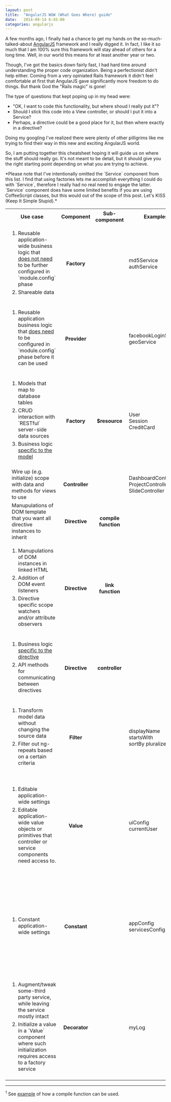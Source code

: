 ```yaml
---
layout: post
title:  "AngularJS WGW (What Goes Where) guide"
date:   2014-09-14 6:45:00
categories: angularjs
---
```


A few months ago, I finally had a chance to get my hands on the so-much-talked-about
[AngularJS](https://angularjs.org/) framework and I really digged it. In fact, 
I like it so much that I am 100% sure this framework will stay ahead of others 
for a long time. Well, in our world this means for at least another year or two.

Though, I've got the basics down fairly fast, I had hard time around understanding
the proper code organization. Being a perfectionist didn't help either. Coming from a very
opiniated Rails framework it didn't feel comfortable at first that AngularJS gave
significantly more freedom to do things. But thank God the "Rails magic" is gone!

The type of questions that kept poping up  in my head were: 

* "OK, I want to code this functionality, but where shoud I really put it"? 
* Should I stick this code into a View controller, or should I put it into a Service? 
* Perhaps, a directive could be a good place for it, but then where exactly in a directive? 

Doing my googling I've realized there were plenty of other pilligrims like me 
trying to find their way in this new and exciting AngularJS world.

So, I am putting together this cheatsheet hoping it will guide us on where the stuff 
should really go. It's not meant to be detail, but it should give you the right
starting point depending on what you are trying to achieve.


<div class="alert alert-warning">
<i class="fa fa-bell-o fa-2x"></i>
  *Please note that I've intentionally omitted the `Service` component from this list. 
  I find that using factories lets me accomplish everything I could do with 
  `Service`, therefore I really had no real need to engage the latter. `Service`
  component does have some limited benefits if you are using CoffeeScript classes, 
  but this would out of the scope of this post. Let's KISS (Keep It Simple Stupid).*
</div>

<style>
  table#angular-table > tbody > tr > td:nth-child(1) {
    width: 30%;
    padding-left: 20px;
  }
  table#angular-table > tbody > tr > td:nth-child(1) > ol {
    padding-left: 20px;
  }
  table#angular-table > tbody > tr > td li {
    padding-bottom: 5px;
  }
  table#angular-table > tbody > tr > td:nth-child(2),
  table#angular-table > tbody > tr > td:nth-child(3) {
    font-weight: bold;
    text-align: center;
  }
</style>

<table id="angular-table" class="table table-striped table-bordered">
  <tr>
    <th class="text-center">Use case</th>
    <th class="text-center">Component</th>
    <th class="text-center">Sub-component</th>
    <th class="text-center">Examples</th>
    <th class="text-center">Notes</th>
  </tr>
  <tr>
    <td>
      <ol>
        <li>
         Reusable application-wide business logic that <u>does&nbsp;not&nbsp;need</u> 
         to be further configured in `module.config` phase
        </li>
        <li>Shareable data</li>
      </ol>
    </td>
    <td>Factory</td>
    <td></td>
    <td>
      md5Service<br/>
      authService
    </td>
    <td>
      These are generally refered to as `application services` or simply `services`.
      Do not confuse it with the name of AngularJS `Service` component that we've 
      excluded from this post`.
    </td>
  </tr>
  <tr>
    <td>
      <ol>
        <li>Reusable application business logic that <u>does&nbsp;need</u> to be 
        configured in `module.config` phase before it can be used</li>
      </ol>
    </td>
    <td>Provider</td>
    <td></td>
    <td>
      facebookLoginService<br/>
      geoService
    </td>
    <td>Examples of such configurations may include setting Facebook application id or
        an API key for accessing geolocation service.
    </td>
  </tr>
  <tr>
    <td>
      <ol>
        <li>Models that map to database tables</li>
        <li>CRUD interaction with `RESTful` server-side data sources</li>
        <li>Business logic <u>specific to the model</u> </li>
      </ol>
    </td>
    <td>Factory</td>
    <td>$resource</td>
    <td>
      User<br/>
      Session<br/>
      CreditCard</td>
    <td></td>
  </tr>
  <tr>
    <td>
      Wire up (e.g. initialize) scope with data and methods for views to use
    </td>
    <td>Controller</td>
    <td></td>
    <td>
      DashboardController<br/>
      ProjectController<br/>
      SlideController
    </td>
    <td></td>
  </tr>
  <tr>
    <td>
      Manupulations of DOM template that you want all directive instances to inherit
    </td>
    <td>Directive</td>
    <td>compile<br/> function</td>
    <td></td>
    <td>Rarely used<sup>1</sup>. Does not have access to scope.</td>
  </tr>
  <tr>
    <td>
      <ol>
        <li>Manupulations of DOM instances in linked HTML</li>
        <li>Addition of DOM event listeners</li>
        <li>Directive specific scope watchers and/or attribute observers</li>
      </ol>
    </td>
    <td>Directive</td>
    <td>link<br/> function</td>
    <td></td>
    <td>By link function I mean `post-link` function</td>
  </tr>
  <tr>
    <td>
      <ol>
        <li>Business logic <u>specific to the directive</u></li>
        <li>API methods for communicating between directives</li>
      </ol>
    </td>
    <td>Directive</td>
    <td>controller</td>
    <td></td>
    <td>
      A directive wishing to access controller methods of another directive
      needs to explicitly require it
    </td>
  </tr>
  <tr>
    <td>
    <ol>
      <li>Transform model data without changing the source data</li>
      <li>Filter out ng-repeats based on a certain criteria</li>
    </ol>
    </td>
    <td>Filter</td>
    <td></td>
    <td>
      displayName<br/>
      startsWith<br/>
      sortBy
      pluralize
    </td>
    <td></td>
  </tr>
  <tr>
    <td>
      <ol>
        <li>Editable application-wide settings</li>
        <li>Editable application-wide value objects or primitives 
            that controller or service components need access to. 
        </li>
      </ol>
    </td>
    <td>Value</td>
    <td></td>
    <td>
      uiConfig<br/>
      currentUser</td>
    <td><u>Cannot be</u> injected into the 
      `module.config` phase, but can be altered by a `Decorator`.
    Examples could include an object that tracks currently logged in user 
    properties or any other object, properties of which you want to access in
    various parts of your application</td>
  </tr>
  <tr>
    <td>
      <ol>
        <li>Constant application-wide settings</li>
      </ol>
    </td>
    <td>Constant</td>
    <td></td>
    <td>
      appConfig<br/>
      servicesConfig
    </td>
    <td>Besides controller and a service, Constant <u>can also be injected</u> 
        into the `module.config` phase. Constants cannot be altered by a 
        `Decorator`. Avoid modifying the Constant. If you need an editable object
        or value, use `Value` component/provider instead.
    </td>
  </tr>
   <tr>
    <td>
      <ol>
        <li>Augment/tweak some-third party service, while leaving the service mostly intact</li>
        <li>Initialize a value in a `Value` component where such initialization 
            requires access to a factory service</li>
      </ol>
    </td>
    <td>Decorator</td>
    <td></td>
    <td>myLog</td>
    <td>
      If you simply want to replace an instance, then using `Factory` or `Value`
      component is musch simpler
    </td>
  </tr>
</table>

___
<sup>1</sup> See [example](http://stackoverflow.com/questions/13852248/how-to-write-a-double-and-a-ntimes-directive-for-angularjs/13873098#13873098)
of how a compile function can be used.
